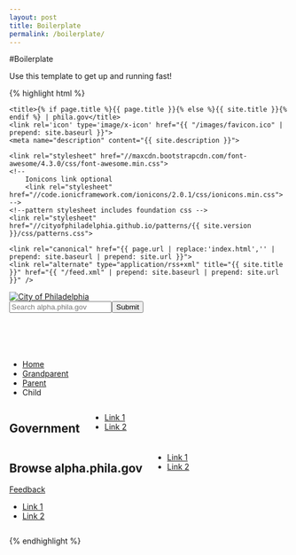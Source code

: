 ```yaml
---
layout: post
title: Boilerplate
permalink: /boilerplate/
---
```


#Boilerplate

Use this template to get up and running fast!

{% highlight html %}
<html>
  <head>
    <meta charset="utf-8">
    <meta http-equiv="X-UA-Compatible" content="IE=edge">
    <meta name="viewport" content="width=device-width, initial-scale=1">

    <title>{% if page.title %}{{ page.title }}{% else %}{{ site.title }}{% endif %} | phila.gov</title>
    <link rel='icon' type='image/x-icon' href="{{ "/images/favicon.ico" | prepend: site.baseurl }}">
    <meta name="description" content="{{ site.description }}">

    <link rel="stylesheet" href="//maxcdn.bootstrapcdn.com/font-awesome/4.3.0/css/font-awesome.min.css">
    <!--
        Ionicons link optional  
        <link rel="stylesheet" href="//code.ionicframework.com/ionicons/2.0.1/css/ionicons.min.css">
    -->
    <!--pattern stylesheet includes foundation css -->
    <link rel="stylesheet" href="//cityofphiladelphia.github.io/patterns/{{ site.version }}/css/patterns.css">

    <link rel="canonical" href="{{ page.url | replace:'index.html','' | prepend: site.baseurl | prepend: site.url }}">
    <link rel="alternate" type="application/rss+xml" title="{{ site.title }}" href="{{ "/feed.xml" | prepend: site.baseurl | prepend: site.url }}" />
  </head>

  <body>
    <div class="page" id="page">
      <!-- Begin header -->
      <header class="site-header" role="banner">
        <div class="row">
          <div class="small-24 medium-12 columns">
            <a href="http://alpha.phila.gov"><img src="//cityofphiladelphia.github.io/patterns/images/city-of-philadelphia-logo.png" class="logo no-scale" alt="City of Philadelphia"></a>
          </div>
          <div class="small-24 medium-12 columns">
            <form class="search">
              <input type="text" placeholder="Search alpha.phila.gov"><input type="submit">
            </form>
          </div>
        </div>
      </header>
      <!-- End header -->
      <div class="row">
        <div class="small-24 columns">
          <div class="divider"></div>
        </div>
      </div>
      <div class="row">
        <div id="breadcrumbs" class="large-24 columns">
          <ul class="inline-list">
            <li><a href="#">Home</a></li>
            <li><a href="#">Grandparent</a></li>
            <li><a href="#">Parent</a></li>
            <li>Child</li>
          </ul>
        </div>
      </div>
      <article>
        <div class="row">
          <div class="large-24 columns">
            <!-- main content here-->
          </div>
        </article>
      </div>
    </div><!-- End #page -->
    <!-- Begin footer -->
    <footer class="site-footer" role="contentinfo">
      <section class="fat">
        <div class="row">
          <div class="large-8 columns">
            <h1>Government</h1>
            <nav>
              <ul>
                <li><a href="#">Link 1</a></li>
                <li><a href="#">Link 2</a></li>
              </ul>
            </nav>
          </div>
          <div class="large-16 columns">
            <h1>Browse alpha.phila.gov</h1>
            <nav>
              <ul class="columns-2">
                <li><a href="#">Link 1</a></li>
                <li><a href="#">Link 2</a></li>
              </ul>
            </nav>
          </div>
        </div>
      </section>
      <div class="row classic">
        <div class="large-6 columns">
          <a href="#">Feedback</a>
        </div>
        <div class="large-12 columns">
          <nav>
            <ul class="inline-list">
              <li><a href="#">Link 1</a></li>
              <li><a href="#">Link 2</a></li>
            </ul>
          </nav>
        </div>
      </div>
    </footer>
    <!-- End footer -->
    <script src="//ajax.googleapis.com/ajax/libs/jquery/2.1.3/jquery.min.js"></script>
    <script src="https://cdnjs.cloudflare.com/ajax/libs/foundation/5.5.1/js/foundation.min.js"></script>
    <script type='text/javascript' src='//cityofphiladelphia.github.io/patterns/{{ site.version }}/js/patterns.min.js'></script>
    <script>
      $(document).foundation();
    </script>
  </body>
</html>

{% endhighlight %}
